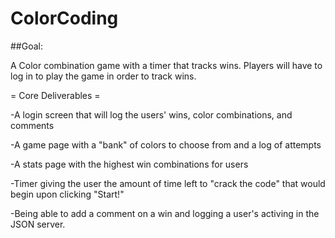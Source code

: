 # ColorCoding

##Goal:

A Color combination game with a timer that tracks wins. Players will have to log in to play the game in order to track wins. 

= Core Deliverables = 

-A login screen that will log the users' wins, color combinations, and comments

-A game page with a "bank" of colors to choose from and a log of attempts 

-A stats page with the highest win combinations for users

-Timer giving the user the amount of time left to "crack the code" that would begin upon clicking "Start!" 

-Being able to add a comment on a win and logging a user's activing in the JSON server.

